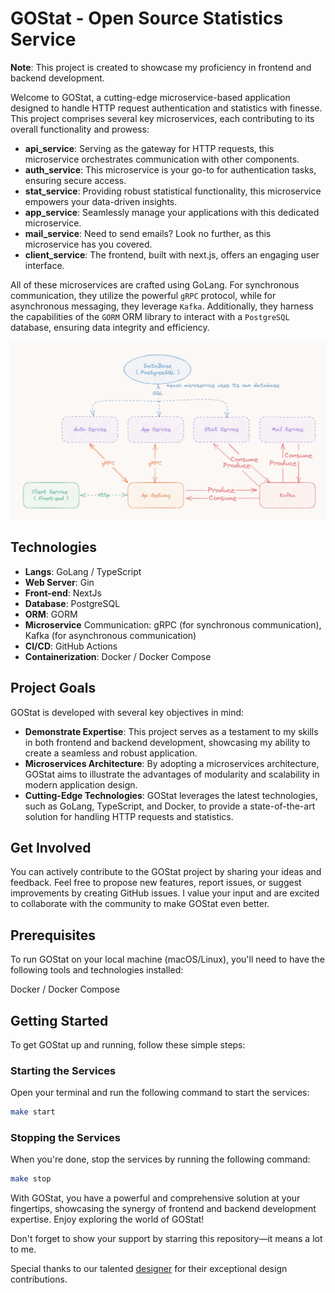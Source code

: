 # GOStat - Open Source Statistics Service

**Note**: This project is created to showcase my proficiency in frontend and backend development.

Welcome to GOStat, a cutting-edge microservice-based application designed to handle HTTP request authentication and statistics with finesse. This project comprises several key microservices, each contributing to its overall functionality and prowess:

- **api_service**: Serving as the gateway for HTTP requests, this microservice orchestrates communication with other components.
- **auth_service**: This microservice is your go-to for authentication tasks, ensuring secure access.
- **stat_service**: Providing robust statistical functionality, this microservice empowers your data-driven insights.
- **app_service**: Seamlessly manage your applications with this dedicated microservice.
- **mail_service**: Need to send emails? Look no further, as this microservice has you covered.
- **client_service**: The frontend, built with next.js, offers an engaging user interface.

All of these microservices are crafted using GoLang. For synchronous communication, they utilize the powerful `gRPC` protocol, while for asynchronous messaging, they leverage `Kafka`. Additionally, they harness the capabilities of the `GORM` ORM library to interact with a `PostgreSQL` database, ensuring data integrity and efficiency.


![scheme](./doc/assets/scheme.jpg)

## Technologies

- **Langs**: GoLang / TypeScript
- **Web Server**: Gin
- **Front-end**: NextJs
- **Database**: PostgreSQL
- **ORM**: GORM
- **Microservice** Communication: gRPC (for synchronous communication), Kafka (for asynchronous communication)
- **CI/CD**: GitHub Actions
- **Containerization**: Docker / Docker Compose

## Project Goals

GOStat is developed with several key objectives in mind:

- **Demonstrate Expertise**: This project serves as a testament to my skills in both frontend and backend development, showcasing my ability to create a seamless and robust application.
- **Microservices Architecture**: By adopting a microservices architecture, GOStat aims to illustrate the advantages of modularity and scalability in modern application design.
- **Cutting-Edge Technologies**: GOStat leverages the latest technologies, such as GoLang, TypeScript, and Docker, to provide a state-of-the-art solution for handling HTTP requests and statistics.

## Get Involved

You can actively contribute to the GOStat project by sharing your ideas and feedback. Feel free to propose new features, report issues, or suggest improvements by creating GitHub issues. I value your input and are excited to collaborate with the community to make GOStat even better.

## Prerequisites

To run GOStat on your local machine (macOS/Linux), you'll need to have the following tools and technologies installed:

Docker / Docker Compose

## Getting Started

To get GOStat up and running, follow these simple steps:

### Starting the Services

Open your terminal and run the following command to start the services:

```sh
make start
```

### Stopping the Services

When you're done, stop the services by running the following command:

```sh
make stop
```

With GOStat, you have a powerful and comprehensive solution at your fingertips, showcasing the synergy of frontend and backend development expertise. Enjoy exploring the world of GOStat!

Don't forget to show your support by starring this repository—it means a lot to me. 

Special thanks to our talented [designer](https://www.behance.net/taisia_pro) for their exceptional design contributions.
